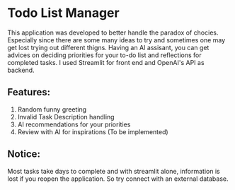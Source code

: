 # Todo List Manager
 This application was developed to better handle the paradox of chocies. 
 Especially since there are some many ideas to try and sometimes one may get lost trying out different thigns.
 Having an AI assisant, you can get advices on deciding priorities for your to-do list and reflections for completed tasks.
I used Streamlit for front end and OpenAI's API as backend.


## Features:
1. Random funny greeting
2. Invalid Task Description handling
3. AI recommendations for your priorities
4. Review with AI for inspirations (To be implemented)

## Notice:
  Most tasks take days to complete and with streamlit alone, information is lost if you reopen the application.
  So try connect with an external database.
